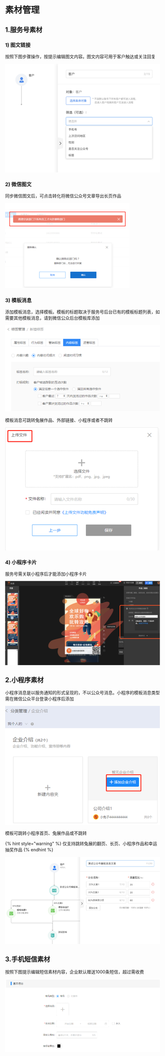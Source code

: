 # 素材管理

## 1.服务号素材

### 1\) 图文链接

按照下图步骤操作，按提示编辑图文内容。图文内容可用于客户触达或关注回复

![](.gitbook/assets/image%20%28237%29.png)

### 2\) 微信图文

同步微信图文后，可点击转化将微信公众号文章导出长页作品

![](.gitbook/assets/image%20%28160%29.png)

###  3\) 模板消息 

添加模板消息，选择模板。模板的标题取决于服务号后台已有的模板标题列表，如需要其他模板消息，请到微信公众后台模板库添加

![](.gitbook/assets/image%20%2813%29.png)

模板消息可跳转兔展作品、外部链接、小程序或者不跳转

![](.gitbook/assets/image%20%28311%29.png)

### 4\) 小程序卡片

服务号需关联小程序后才能添加小程序卡片

![](.gitbook/assets/image%20%28327%29.png)

## 2.小程序素材

小程序消息是以服务通知的形式呈现的，不以公众号消息。小程序的模板消息类型需在微信公众平台登录小程序后添加

![](.gitbook/assets/image%20%28250%29.png)

模板可跳转小程序首页、兔展作品或不跳转

{% hint style="warning" %}
仅支持跳转兔展的翻页、长页、小程序作品和幸运抽奖作品
{% endhint %}

![](.gitbook/assets/image%20%28318%29.png)

## 3.手机短信素材

按照下图提示编辑短信素材内容，企业默认赠送1000条短信，超过需收费

![](.gitbook/assets/image%20%28384%29.png)

